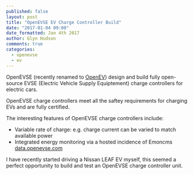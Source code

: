 ```yaml
---
published: false
layout: post
title: "OpenEVSE EV Charge Controller Build"
date: "2017-01-04 09:00"
date_formatted: Jan 4th 2017
author: Glyn Hudson
comments: true
categories:
  - openevse
  - ev
---
```


OpenEVSE (recently renamed to [OpenEV](https://www.openevse.com/)) design and build fully open-source EVSE (Electric Vehicle Supply Equiptement) charge controllers for electric cars.

OpenEVSE charge controllers meet all the saftey requirements for charging EVs and are fully certified.

The interesting features of OpenEVSE charge controllers include:

- Variable rate of charge: e.g. charge current can be varied to match available power
- Integrated energy monitoring via a hosted incidence of Emoncms [data.openevse.com](http://data.openevse.com/emoncms)

I have recently started driving a Nissan LEAF EV myself, this seemed a perfect opportunity to build and test an OpenEVSE charge controller unit.
